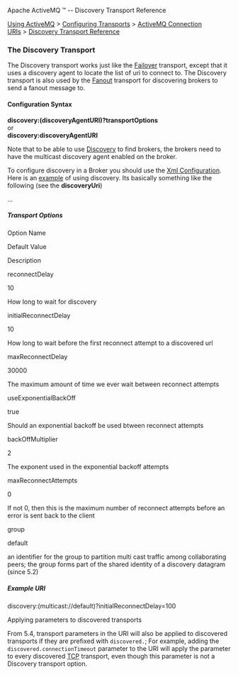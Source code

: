 Apache ActiveMQ ™ -- Discovery Transport Reference 

[Using ActiveMQ](using-activemq.html) > [Configuring Transports](configuring-transports.html) > [ActiveMQ Connection URIs](activemq-connection-uris.html) > [Discovery Transport Reference](discovery-transport-reference.html)


### The Discovery Transport

The Discovery transport works just like the [Failover](failover-transport-reference.html) transport, except that it uses a discovery agent to locate the list of uri to connect to. The Discovery transport is also used by the [Fanout](fanout-transport-reference.html) transport for discovering brokers to send a fanout message to.

#### Configuration Syntax

**discovery:(discoveryAgentURI)?transportOptions**  
or  
**discovery:discoveryAgentURI**

Note that to be able to use [Discovery](discovery.html) to find brokers, the brokers need to have the multicast discovery agent enabled on the broker.

To configure discovery in a Broker you should use the [Xml Configuration](xml-configuration.html). Here is an [example](http://svn.apache.org/viewvc/activemq/trunk/activemq-core/src/test/resources/org/apache/activemq/usecases/receiver-discovery.xml?view=co) of using discovery. Its basically something like the following (see the **discoveryUri**)

<broker name="foo">
  <transportConnectors>
    <transportConnector uri="tcp://localhost:0" discoveryUri="multicast://default"/>
  </transportConnectors>

  ...
</broker>

##### Transport Options

Option Name

Default Value

Description

reconnectDelay

10

How long to wait for discovery

initialReconnectDelay

10

How long to wait before the first reconnect attempt to a discovered url

maxReconnectDelay

30000

The maximum amount of time we ever wait between reconnect attempts

useExponentialBackOff

true

Should an exponential backoff be used btween reconnect attempts

backOffMultiplier

2

The exponent used in the exponential backoff attempts

maxReconnectAttempts

0

If not 0, then this is the maximum number of reconnect attempts before an error is sent back to the client

group

default

an identifier for the group to partition multi cast traffic among collaborating peers; the group forms part of the shared identity of a discovery datagram (since 5.2)

##### Example URI

discovery:(multicast://default)?initialReconnectDelay=100

Applying parameters to discovered transports

From 5.4, transport parameters in the URI will also be applied to discovered transports if they are prefixed with `discovered.`; For example, adding the `discovered.connectionTimeout` parameter to the URI will apply the parameter to every discovered [TCP](tcp-transport-reference.html) transport, even though this parameter is not a Discovery transport option.


